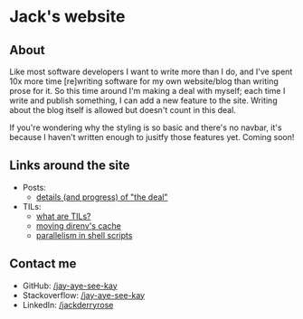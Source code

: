 # Jack's website

## About

Like most software developers I want to write more than I do, and I've spent 10x more time [re]writing software for my own website/blog than writing prose for it. So this time around I'm making a deal with myself; each time I write and publish something, I can add a new feature to the site. Writing about the blog itself is allowed but doesn't count in this deal.

If you're wondering why the styling is so basic and there's no navbar, it's because I haven't written enough to jusitfy those features yet. Coming soon!

## Links around the site

- Posts:
  - [details (and progress) of "the deal"](/posts/the-deal)
- TILs:
  - [what are TILs?](/til)
  - [moving direnv's cache](/til/customizing-direnv-cache-location)
  - [parallelism in shell scripts](/til/parallelism-in-shell-scripts/)

## Contact me

- GitHub: [/jay-aye-see-kay](https://github.com/jay-aye-see-kay)
- Stackoverflow: [/jay-aye-see-kay](https://stackoverflow.com/users/7164888/jay-aye-see-kay)
- LinkedIn: [/jackderryrose](https://linkedin.com/in/jackderryrose)
